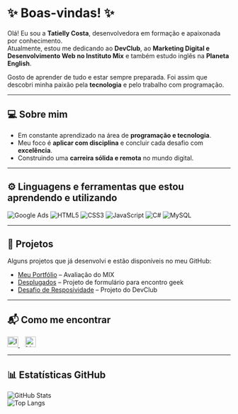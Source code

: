 # ✨ Boas-vindas! ✨

Olá! Eu sou a **Tatielly Costa**, desenvolvedora em formação e apaixonada por conhecimento.  
Atualmente, estou me dedicando ao **DevClub**, ao **Marketing Digital e Desenvolvimento Web no Instituto Mix** e também estudo inglês na **Planeta English**.  

Gosto de aprender de tudo e estar sempre preparada. Foi assim que descobri minha paixão pela **tecnologia** e pelo trabalho com programação.

---

## 💻 Sobre mim
- Em constante aprendizado na área de **programação e tecnologia**.  
- Meu foco é **aplicar com disciplina** e concluir cada desafio com **excelência**.  
- Construindo uma **carreira sólida e remota** no mundo digital.

---

## ⚙ Linguagens e ferramentas que estou aprendendo e utilizando

![Google Ads](https://img.shields.io/badge/Google%20Ads-4285F4?style=flat&logo=google-ads&logoColor=white) 
![HTML5](https://img.shields.io/badge/HTML5-E34F26?style=flat&logo=html5&logoColor=white) 
![CSS3](https://img.shields.io/badge/CSS3-1572B6?style=flat&logo=css3&logoColor=white) 
![JavaScript](https://img.shields.io/badge/Javascript-F7DF1E?style=flat&logo=javascript&logoColor=black) 
![C#](https://img.shields.io/badge/C%23-512bd4?style=flat&logo=c-sharp&logoColor=white) 
![MySQL](https://img.shields.io/badge/MySQL-4479A1?style=flat&logo=mysql&logoColor=white) 

---

## 📂 Projetos
Alguns projetos que já desenvolvi e estão disponíveis no meu GitHub:  
- [Meu Portfólio](https://tatyotty.github.io/MeuPortifolio3/) – Avaliação do MIX
- [Desplugados](https://github.com/TatyOtty/Desplugados) – Projeto de formulário para encontro geek
- [Desafio de Resposividade](https://tatyotty.github.io/Easy-Shopping/) – Projeto do DevClub

---

## 📬 Como me encontrar

<a href="https://www.instagram.com/tatyotty/" target="_blank">
  <img src="https://camo.githubusercontent.com/cd6de81833b9d2f409fda7041274601ec15a3de2004ae99a4a8c021d552bc823/68747470733a2f2f63646e2e6a7364656c6976722e6e65742f6e706d2f73696d706c652d69636f6e734076332f69636f6e732f696e7374616772616d2e737667" alt="Instagram" width="24" style="margin-right: 10px text decoration="none";">
</a>&nbsp;&nbsp;
<a href="https://www.linkedin.com/in/tatyotty/" target="_blank">
  <img src="https://cdn.jsdelivr.net/npm/simple-icons@v3/icons/linkedin.svg" alt="LinkedIn" width="24" style="margin-right: 10px text decoration="none";">
</a>

---

## 📊 Estatísticas GitHub

![GitHub Stats](https://github-readme-stats.vercel.app/api?username=TatyOtty&show_icons=true&theme=radical)  
![Top Langs](https://github-readme-stats.vercel.app/api/top-langs/?username=TatyOtty&layout=compact&theme=radical)
